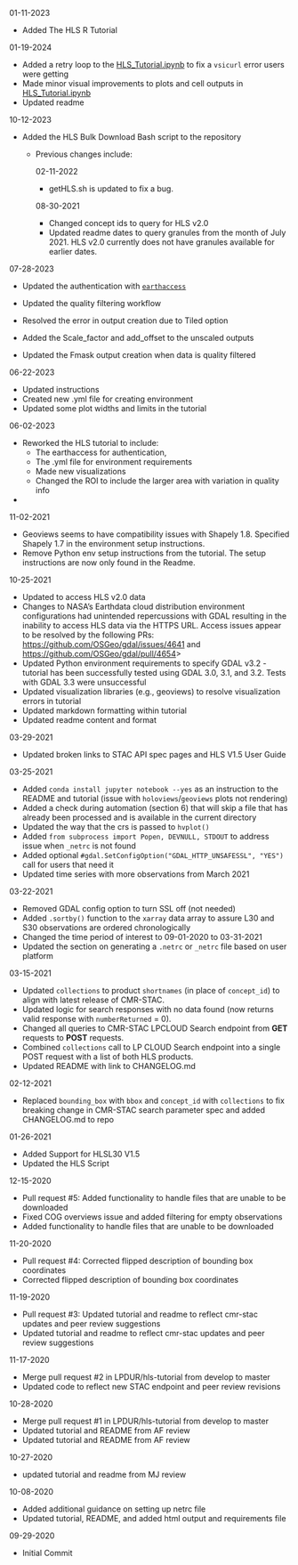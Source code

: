 
01-11-2023

- Added The HLS R Tutorial

01-19-2024

- Added a retry loop to the [HLS_Tutorial.ipynb](https://github.com/nasa/HLS-Data-Resources/blob/main/python/tutorials/HLS_Tutorial.ipynb) to fix a `vsicurl` error users were getting
- Made minor visual improvements to plots and cell outputs in [HLS_Tutorial.ipynb](https://github.com/nasa/HLS-Data-Resources/blob/main/python/tutorials/HLS_Tutorial.ipynb)
- Updated readme

10-12-2023  

- Added the HLS Bulk Download Bash script to the repository
  - Previous changes include:  

    02-11-2022  

    - getHLS.sh is updated to fix a bug.

    08-30-2021

    - Changed concept ids to query for HLS v2.0
    - Updated readme dates to query granules from the month of July 2021. HLS v2.0 currently does not have granules available for earlier dates.

07-28-2023  

- Updated the authentication with [`earthaccess`](https://github.com/nsidc/earthaccess)

- Updated the quality filtering workflow
- Resolved the error in output creation due to Tiled option
- Added the Scale_factor and add_offset to the unscaled outputs
- Updated the Fmask output creation when data is quality filtered

06-22-2023

- Updated instructions
- Created new .yml file for creating environment
- Updated some plot widths and limits in the tutorial

06-02-2023

- Reworked the HLS tutorial to include:
  - The earthaccess for authentication,
  - The .yml file for environment requirements
  - Made new visualizations
  - Changed the ROI to include the larger area with variation in quality info
-

11-02-2021  

- Geoviews seems to have compatibility issues with Shapely 1.8. Specified Shapely 1.7 in the environment setup instructions.  
- Remove Python env setup instructions from the tutorial. The setup instructions are now only found in the Readme.  

10-25-2021  

- Updated to access HLS v2.0 data  
- Changes to NASA’s Earthdata cloud distribution environment configurations had unintended repercussions with GDAL resulting in the inability to access HLS data via the HTTPS URL. Access issues appear to be resolved by the following PRs:  <https://github.com/OSGeo/gdal/issues/4641> and <https://github.com/OSGeo/gdal/pull/4654>>  
- Updated Python environment requirements to specify GDAL v3.2 - tutorial has been successfully tested using GDAL 3.0, 3.1, and 3.2. Tests with GDAL 3.3 were unsuccessful  
- Updated visualization libraries (e.g., geoviews) to resolve visualization errors in tutorial
- Updated markdown formatting within tutorial
- Updated readme content and format

03-29-2021

- Updated broken links to STAC API spec pages and HLS V1.5 User Guide

03-25-2021

- Added `conda install jupyter notebook --yes` as an instruction to the README and tutorial (issue with `holoviews`/`geoviews` plots not rendering)
- Added a check during automation (section 6) that will skip a file that has already been processed and is available in the current directory  
- Updated the way that the crs is passed to `hvplot()`
- Added `from subprocess import Popen, DEVNULL, STDOUT` to address issue when `_netrc` is not found  
- Added optional `#gdal.SetConfigOption("GDAL_HTTP_UNSAFESSL", "YES")` call for users that need it  
- Updated time series with more observations from March 2021  

03-22-2021

- Removed GDAL config option to turn SSL off (not needed)
- Added `.sortby()` function to the `xarray` data array to assure L30 and S30 observations are ordered chronologically
- Changed the time period of interest to 09-01-2020 to 03-31-2021
- Updated the section on generating a `.netrc` or `_netrc` file based on user platform

03-15-2021

- Updated `collections` to product `shortnames` (in place of `concept_id`) to align with latest release of CMR-STAC.
- Updated logic for search responses with no data found (now returns valid response with `numberReturned` = 0).
- Changed all queries to CMR-STAC LPCLOUD Search endpoint from **GET** requests to **POST** requests.
- Combined `collections` call to LP CLOUD Search endpoint into a single POST request with a list of both HLS products.  
- Updated README with link to CHANGELOG.md  

02-12-2021

- Replaced `bounding_box` with `bbox` and `concept_id` with `collections` to fix breaking change in CMR-STAC search parameter spec and added CHANGELOG.md to repo  

01-26-2021  

- Added Support for HLSL30 V1.5  
- Updated the HLS Script

12-15-2020

- Pull request #5: Added functionality to handle files that are unable to be downloaded
- Fixed COG overviews issue and added filtering for empty observations
- Added functionality to handle files that are unable to be downloaded

11-20-2020

- Pull request #4: Corrected flipped description of bounding box coordinates
- Corrected flipped description of bounding box coordinates

11-19-2020

- Pull request #3: Updated tutorial and readme to reflect cmr-stac updates and peer review suggestions
- Updated tutorial and readme to reflect cmr-stac updates and peer review suggestions

11-17-2020

- Merge pull request #2 in LPDUR/hls-tutorial from develop to master
- Updated code to reflect new STAC endpoint and peer review revisions

10-28-2020

- Merge pull request #1 in LPDUR/hls-tutorial from develop to master
- Updated tutorial and README from AF review
- Updated tutorial and README from AF review

10-27-2020

- updated tutorial and readme from MJ review

10-08-2020

- Added additional guidance on setting up netrc file
- Updated tutorial, README, and added html output and requirements file

09-29-2020

- Initial Commit
